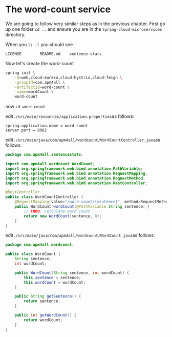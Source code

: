 # The word-count service

We are going to follow very similar steps as in the previous chapter. First go up one folder `cd ..` and ensure you are in the `spring-cloud-microservices`  directory.

When you `ls -l` you should see

```
LICENSE        README.md    sentence-stats
```

Now let's create the word-count

```bash
spring init \
    -d=web,cloud-eureka,cloud-hystrix,cloud-feign \
    -groupId=com.apm4all \
    -artifactId=word-count \
    -name=wordCount \
    word-count
```

now `cd word-count`

edit`./src/main/resources/application.properties`as follows:

```
spring.application.name = word-count
server.port = 8082
```

edit`./src/main/java/com/apm4all/wordcount/WordCountController.java`as follows:

```java
package com.apm4all.sentencestats;

import com.apm4all.wordcount.WordCount;
import org.springframework.web.bind.annotation.PathVariable;
import org.springframework.web.bind.annotation.RequestMapping;
import org.springframework.web.bind.annotation.RequestMethod;
import org.springframework.web.bind.annotation.RestController;

@RestController
public class WordCountController {
    @RequestMapping(value="/word-count/{sentence}", method=RequestMethod.GET)
    public WordCount wordCount(@PathVariable String sentence) {
        // TODO: Calculate word count
        return new WordCount(sentence, 0);
    }
}
```

edit`./src/main/java/com/apm4all/wordcount/WordCount.java`as follows:

```java
package com.apm4all.wordcount;

public class WordCount {
    String sentence;
    int wordCount;

    public WordCount(String sentence, int wordCount) {
        this.sentence = sentence;
        this.wordCount = wordCount;
    }

    public String getSentence() {
        return sentence;
    }

    public int getWordCount() {
        return wordCount;
    }
}
```



